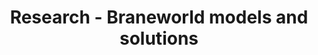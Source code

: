 ---
layout: single
title: "Research - Braneworld models and solutions"
permalink: /research/BW models
author_profile: true
---